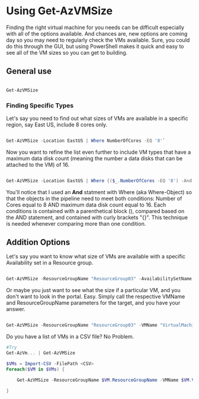 # Using Get-AzVMSize

Finding the right virtual machine for you needs can be difficult especially with all of the options available. And chances are, new options are coming day so you may need to regularly check the VMs available. Sure, you could do this through the GUI, but using PowerShell makes it quick and easy to see all of the VM sizes so you can get to building.

## General use

```PowerShell

Get-AzVMSize

```

### Finding Specific Types

Let's say you need to find out what sizes of VMs are available in a specific region, say East US, include 8 cores only.

```PowerShell

Get-AzVMSize -Location EastUS | Where NumberOfCores -EQ '8'`

```

Now you want to refine the list even further to include VM types that have a maximum data disk count (meaning the number a data disks that can be attached to the VM) of 16.

```PowerShell

Get-AzVMSize -Location EastUS | Where {($_.NumberOfCores -EQ '8') -And ($_.MaxDataDiskCount -eq '16')}

```

You'll notice that I used an **And** statment with Where (aka Where-Object) so that the objects in the pipeline need to meet both conditions: Number of Cores equal to 8 AND maximum data disk count equal to 16. Each conditions is contained with a parenthetical block (), compared based on the AND statement, and contained with curly brackets "{}". This technique is needed whenever comparing more than one condition.

## Addition Options

Let's say you want to know what size of VMs are available with a specific Availability set in a Resource group. 

```PowerShell

Get-AzVMSize -ResourceGroupName "ResourceGroup03" -AvailabilitySetName "AvailabilitySet17"

```

Or maybe you just want to see what the size if a particular VM, and you don't want to look in  the portal. Easy. Simply call the respective VMName and ResourceGroupName parameters for the target, and you have your answer.

```PowerShell

Get-AzVMSize -ResourceGroupName "ResourceGroup03" -VMName "VirtualMachine12"

```

Do you have a list of VMs in a CSV file? No Problem. 

```PowerShell
#Try
Get-AzVm... | Get-AzVMSize

$VMs = Import-CSV -FilePath <CSV>
Foreach($VM in $VMs) {

    Get-AzVMSize -ResourceGroupName $VM.ResourceGroupName -VMName $VM.VMName

}
```